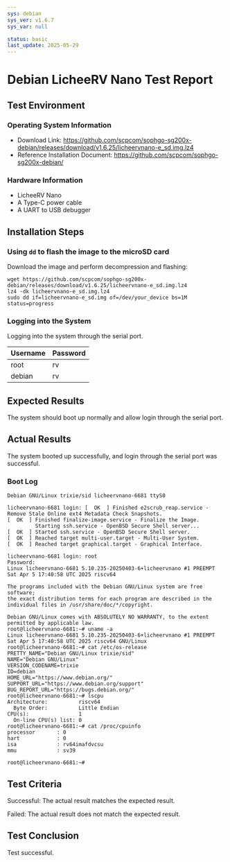 ```yaml
---
sys: debian
sys_ver: v1.6.7
sys_var: null

status: basic
last_update: 2025-05-29
---
```


# Debian LicheeRV Nano Test Report

## Test Environment

### Operating System Information

- Download Link: https://github.com/scpcom/sophgo-sg200x-debian/releases/download/v1.6.25/licheervnano-e_sd.img.lz4
- Reference Installation Document: https://github.com/scpcom/sophgo-sg200x-debian/

### Hardware Information

- LicheeRV Nano
- A Type-C power cable
- A UART to USB debugger

## Installation Steps

### Using `dd` to flash the image to the microSD card

Download the image and perform decompression and flashing:

```shell
wget https://github.com/scpcom/sophgo-sg200x-debian/releases/download/v1.6.25/licheervnano-e_sd.img.lz4
lz4 -dk licheervnano-e_sd.img.lz4
sudo dd if=licheervnano-e_sd.img of=/dev/your_device bs=1M status=progress
```

### Logging into the System

Logging into the system through the serial port.

| Username | Password |
| -------- | -------- |
| root     | rv       |
| debian   | rv       |


## Expected Results

The system should boot up normally and allow login through the serial port.

## Actual Results

The system booted up successfully, and login through the serial port was successful.

### Boot Log

```log
Debian GNU/Linux trixie/sid licheervnano-6681 ttyS0

licheervnano-6681 login: [  OK  ] Finished e2scrub_reap.service - Remove Stale Online ext4 Metadata Check Snapshots.
[  OK  ] Finished finalize-image.service - Finalize the Image.
         Starting ssh.service - OpenBSD Secure Shell server...
[  OK  ] Started ssh.service - OpenBSD Secure Shell server.
[  OK  ] Reached target multi-user.target - Multi-User System.
[  OK  ] Reached target graphical.target - Graphical Interface.

licheervnano-6681 login: root
Password:
Linux licheervnano-6681 5.10.235-20250403-6+licheervnano #1 PREEMPT Sat Apr 5 17:40:58 UTC 2025 riscv64

The programs included with the Debian GNU/Linux system are free software;
the exact distribution terms for each program are described in the
individual files in /usr/share/doc/*/copyright.

Debian GNU/Linux comes with ABSOLUTELY NO WARRANTY, to the extent
permitted by applicable law.
root@licheervnano-6681:~# uname -a
Linux licheervnano-6681 5.10.235-20250403-6+licheervnano #1 PREEMPT Sat Apr 5 17:40:58 UTC 2025 riscv64 GNU/Linux
root@licheervnano-6681:~# cat /etc/os-release
PRETTY_NAME="Debian GNU/Linux trixie/sid"
NAME="Debian GNU/Linux"
VERSION_CODENAME=trixie
ID=debian
HOME_URL="https://www.debian.org/"
SUPPORT_URL="https://www.debian.org/support"
BUG_REPORT_URL="https://bugs.debian.org/"
root@licheervnano-6681:~# lscpu
Architecture:          riscv64
  Byte Order:          Little Endian
CPU(s):                1
  On-line CPU(s) list: 0
root@licheervnano-6681:~# cat /proc/cpuinfo
processor       : 0
hart            : 0
isa             : rv64imafdvcsu
mmu             : sv39

root@licheervnano-6681:~#

```

## Test Criteria

Successful: The actual result matches the expected result.

Failed: The actual result does not match the expected result.

## Test Conclusion

Test successful.

